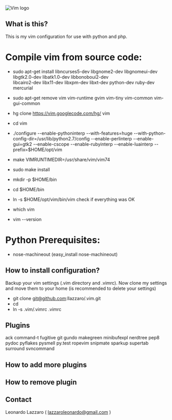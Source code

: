 ![Vim logo](http://1.bp.blogspot.com/-fskvnqzDiYo/TjBEBr2l0ZI/AAAAAAAAAiY/KbUQz8wNkRw/s1600/vim-editor_logo.png)<br/>

## What is this?

This is my vim configuration for use with python and php.
# Compile vim from source code:

* sudo apt-get install libncurses5-dev libgnome2-dev libgnomeui-dev \
libgtk2.0-dev libatk1.0-dev libbonoboui2-dev \
libcairo2-dev libx11-dev libxpm-dev libxt-dev python-dev ruby-dev mercurial
* sudo apt-get remove vim vim-runtime gvim vim-tiny vim-common vim-gui-common
* hg clone https://vim.googlecode.com/hg/ vim
* cd vim
* ./configure --enable-pythoninterp --with-features=huge --with-python-config-dir=/usr/lib/python2.7/config --enable-perlinterp --enable-gui=gtk2 --enable-cscope --enable-rubyinterp --enable-luainterp --prefix=$HOME/opt/vim
* make VIMRUNTIMEDIR=/usr/share/vim/vim74
* sudo make install
* mkdir -p $HOME/bin
* cd $HOME/bin
* ln -s $HOME/opt/vim/bin/vim
check if everything was OK

* which vim
* vim --version

# Python Prerequisites:
* nose-machineout (easy_install nose-machineout)

## How to install configuration?

Backup your vim settings (.vim directory and .vimrc).
Now clone my settings and move them to your home (is recommended to delete your
settings)

* git clone git@github.com:llazzaro/.vim.git
* cd
* ln -s .vim/.vimrc .vimrc


## Plugins

ack
command-t
fugitive
git
gundo
makegreen
minibufexpl
nerdtree
pep8
pydoc
pyflakes
pysmell
py.test
ropevim
snipmate
sparkup
supertab
surround
svncommand


## How to add more plugins


## How to remove plugin



## Contact

Leonardo Lazzaro ( lazzaroleonardo@gmail.com )
